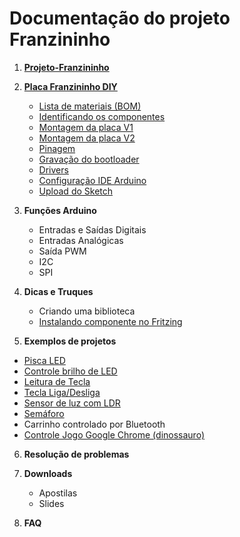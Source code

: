 # Documentação do projeto Franzininho



1. **[Projeto-Franzininho](https://github.com/Franzininho/franzininho-docs/tree/master/01-Projeto-Franzininho "01-Projeto-Franzininho")**
2. **[Placa Franzininho DIY](https://github.com/Franzininho/franzininho-docs/tree/master/02-Franzininho-DIY)**
	* [Lista de materiais (BOM)](https://github.com/Franzininho/franzininho-docs/tree/master/02-Franzininho-DIY/Lista%20materiais%20(BOM))
	* [Identificando os componentes](https://github.com/Franzininho/franzininho-docs/tree/master/02-Franzininho-DIY/Identificando%20os%20componentes)
	* [Montagem da placa V1](https://github.com/Franzininho/franzininho-docs/tree/master/02-Franzininho-DIY/Montagem-da-placa-V1 "Montagem da placa-versão 1")
	* [Montagem da placa V2](https://github.com/Franzininho/franzininho-docs/tree/master/02-Franzininho-DIY/Montagem-da-placa-V2 "Montagem da placa - versão 2")
	* [Pinagem](https://github.com/Franzininho/franzininho-docs/tree/master/02-Franzininho-DIY/Pinagem)
	* [Gravação do bootloader](https://github.com/Franzininho/franzininho-docs/tree/master/02-Franzininho-DIY/Grava%C3%A7%C3%A3o%20do%20bootloader)
  	* [Drivers](https://github.com/Franzininho/franzininho-docs/tree/master/02-Franzininho-DIY/Drivers)
	* [Configuração IDE Arduino](https://github.com/Franzininho/franzininho-docs/tree/master/02-Franzininho-DIY/Configura%C3%A7%C3%A3o-IDE-Arduino)
	* [Upload do Sketch](https://github.com/Franzininho/franzininho-docs/tree/master/02-Franzininho-DIY/Upload-do-Sketch)



3. **Funções Arduino**

	* Entradas e Saídas Digitais
	* Entradas Analógicas
	* Saída PWM
	* I2C
	* SPI


4. **Dicas e Truques**

	* Criando uma biblioteca
	* [Instalando componente no Fritzing](https://github.com/Franzininho/franzininho-fritzing)


5. **Exemplos de projetos**

- [Pisca LED](https://github.com/Franzininho/franzininho-docs/tree/master/05-Exemplos%20de%20projetos/Pisca-LED-(blink))
- [Controle brilho de LED](https://github.com/Franzininho/franzininho-docs/tree/master/05-Exemplos%20de%20projetos/Controle-brilho-de-LED)
- [Leitura de Tecla](https://github.com/Franzininho/franzininho-docs/tree/master/05-Exemplos%20de%20projetos/Leitura-de-tecla)
- [Tecla Liga/Desliga](https://github.com/Franzininho/franzininho-docs/tree/master/05-Exemplos%20de%20projetos/Tecla-liga-desliga)
- [Sensor de luz com LDR](https://github.com/Franzininho/franzininho-docs/tree/master/05-Exemplos%20de%20projetos/Sensor-luz-LDR)
- [Semáforo](https://github.com/Franzininho/franzininho-docs/tree/master/05-Exemplos%20de%20projetos/Semaforo)
- Carrinho controlado por Bluetooth
- [Controle Jogo Google Chrome (dinossauro)](https://github.com/Franzininho/franzininho-docs/tree/master/05-Exemplos%20de%20projetos/Controle%20Jogo%20Google%20Chrome%20(dinossauro))




6. **Resolução de problemas**



7. **Downloads**
	* Apostilas
	* Slides

8. **FAQ**

